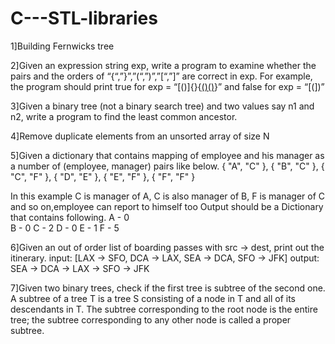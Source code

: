 # C---STL-libraries


1]Building Fernwicks tree


2]Given an expression string exp, write a program to examine whether the pairs and the orders of “{“,”}”,”(“,”)”,”[“,”]” are correct in exp. For example, the program should print true for exp = “[()]{}{[()()]()}” and false for exp = “[(])”

3]Given a binary tree (not a binary search tree) and two values say n1 and n2, write a program to find the least common ancestor.

4]Remove duplicate elements from an unsorted array of size N

5]Given a dictionary that contains mapping of employee and his manager as a number of (employee, manager) pairs like below.
{ "A", "C" },
{ "B", "C" },
{ "C", "F" },
{ "D", "E" },
{ "E", "F" },
{ "F", "F" } 

In this example C is manager of A, 
C is also manager of B, F is manager 
of C and so on,employee can report to himself too
Output should be a Dictionary that contains following.
A - 0  
B - 0
C - 2
D - 0
E - 1
F - 5 

6]Given an out of order list of boarding passes with src -> dest, print out the itinerary.
input: [LAX -> SFO, DCA -> LAX, SEA -> DCA, SFO -> JFK]
output: SEA -> DCA -> LAX -> SFO -> JFK


7]Given two binary trees, check if the first tree is subtree of the second one. A subtree of a tree T is a tree S consisting of a node in T and all of its descendants in T. The subtree corresponding to the root node is the entire tree; the subtree corresponding to any other node is called a proper subtree.

